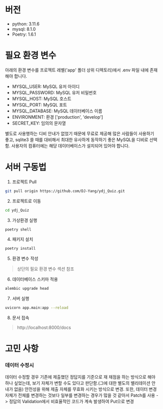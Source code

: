 # 버전
- python: 3.11.6
- mysql: 8.1.0
- Poetry: 1.6.1

# 필요 환경 변수
아래의 환경 변수를 프로젝트 레벨('app' 폴더 상위 디렉토리)에서 .env 파일 내에 존재해야 합니다.

- MYSQL_USER: MySQL 유저 아이디
- MYSQL_PASSWORD: MySQL 유저 비밀번호
- MYSQL_HOST: MySQL 호스트
- MYSQL_PORT: MySQL 포트
- MYSQL_DATABASE: MySQL 데이터베이스 이름
- ENVIRONMENT: 환경 ['production', 'develop']
- SECRET_KEY: 임의의 문자열

별도로 사용행하는 디비 안내가 없었기 때문에 무료로 제공해 많은 사람들이 사용하기 좋고, sqlite3 쓸 때를 대비해서 최대한 유사하게 동작하기 좋은 MySQL을 디비로 선택함. 사용자의 컴퓨터에는 해당 데이터베이스가 설치되어 있어야 합니다.

# 서버 구동법
1. 프로젝트 Pull
```bash
git pull origin https://github.com/DJ-Yang/ydj_Quiz.git
```
2. 프로젝트로 이동
```bash
cd ydj_Quiz
```
3. 가상환경 실행
```bash
poetry shell
```
4. 패키지 설치
```bash
poetry install
```
5. 환경 변수 작성
> 상단의 필요 환경 변수 섹션 참조
6. 데이터베이스 스키마 적용
```bash
alembic upgrade head
```
7. 서버 실행
```bash
uvicorn app.main:app --reload
```
8. 문서 접속
> http://localhost:8000/docs


# 고민 사항
### 데이터 수정시
데이터 수정할 경우 기존에 제출했던 정답지를 기준으로 재 채점을 하는 방식으로 해야하나 싶었는데, 보기 자체가 변할 수도 있다고 판단함.(그에 대한 별도의 밸리데이션 안내가 없음) 안전성을 위해 제출 자체를 무효화 시키는 방식으로 변경. 또한, 데이터 변경 자체가 전체를 변경하는 것보다 일부를 변경하는 경우가 많을 것 같아서 Patch를 사용
-> 정답의 Validation에서 비효율적인 코드가 계속 발생하여 Put으로 변경